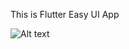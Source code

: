 
This is Flutter Easy UI App

![Alt text](https://github.com/abduraimovdev/twitter_uI/blob/master/presentation/post_page.jpg?raw=true)

